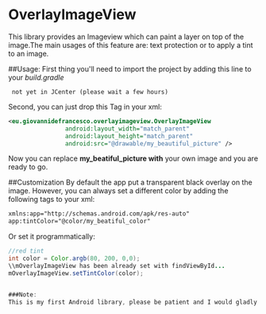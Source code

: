 # OverlayImageView

This library provides an Imageview which can  paint a layer on top of the image.The main usages of this feature are: text protection or to apply a tint to an image.

##Usage:
First thing you'll need to import the project by adding this line to your *build.gradle*

```
 not yet in JCenter (please wait a few hours)
``` 
Second, you can just drop this Tag in your xml:

```xml
<eu.giovannidefrancesco.overlayimageview.OverlayImageView
                android:layout_width="match_parent"
                android:layout_height="match_parent"
                android:src="@drawable/my_beautiful_picture" />
```

Now you can replace **my_beatiful_picture with** your own image and you are ready to go.

##Customization
By default the app put a transparent black overlay on the image. However, you can always set a different color by adding the following tags to your xml:

```xml
xmlns:app="http://schemas.android.com/apk/res-auto"
app:tintColor="@color/my_beatiful_color"
```
Or set it programmatically:
```java
//red tint
int color = Color.argb(80, 200, 0,0);
\\mOverlayImageView has been already set with findViewById...
mOverlayImageView.setTintColor(color);


###Note:
This is my first Android library, please be patient and I would gladly accept any criticism. Also, any help is appreciated!
